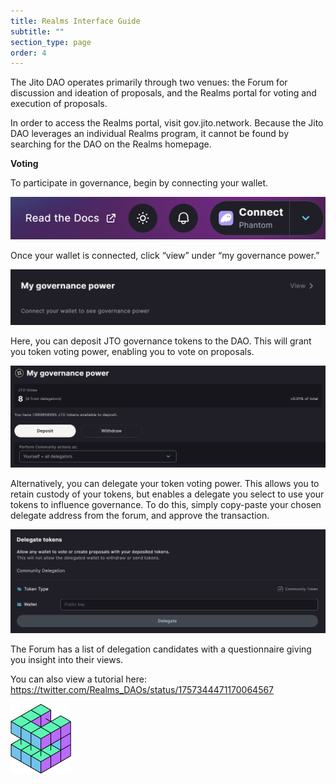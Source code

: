 ```yaml
---
title: Realms Interface Guide
subtitle: ""
section_type: page
order: 4
---
```

The Jito DAO operates primarily through two venues: the Forum for discussion and ideation of proposals, and the Realms portal for voting and execution of proposals. 

In order to access the Realms portal, visit gov.jito.network. Because the Jito DAO leverages an individual Realms program, it cannot be found by searching for the DAO on the Realms homepage. 

**Voting**

To participate in governance, begin by connecting your wallet. 

![realms1](/shared/images/governance/pasted_image_0.png)

Once your wallet is connected, click “view” under “my governance power.” 

![pasted image 0 (1)](/shared/images/governance/pasted_image_0_1.png)

Here, you can deposit JTO governance tokens to the DAO. This will grant you token voting power, enabling you to vote on proposals.

![pasted image 0 (2)](/shared/images/governance/pasted_image_0_2.png)

Alternatively, you can delegate your token voting power. This allows you to retain custody of your tokens, but enables a delegate you select to use your tokens to influence governance. To do this, simply copy-paste your chosen delegate address from the forum, and approve the transaction. 

![pasted image 0 (3)](/shared/images/governance/pasted_image_0_3.png)

The Forum has a list of delegation candidates with a questionnaire giving you insight into their views. 

You can also view a tutorial here: [<u>https://twitter.com/Realms_DAOs/status/1757344471170064567</u>](https://twitter.com/Realms_DAOs/status/1757344471170064567) 

![square](/shared/images/governance/group-39958-1-.png "square")
